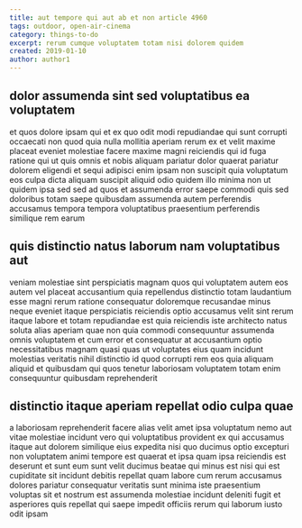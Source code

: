 ```yaml
---
title: aut tempore qui aut ab et non article 4960
tags: outdoor, open-air-cinema
category: things-to-do
excerpt: rerum cumque voluptatem totam nisi dolorem quidem
created: 2019-01-10
author: author1
---
```


## dolor assumenda sint sed voluptatibus ea voluptatem

et quos dolore ipsam qui et ex quo odit modi repudiandae qui sunt corrupti occaecati non quod quia nulla mollitia aperiam rerum ex et velit maxime placeat eveniet molestiae facere maxime magni reiciendis qui id fuga ratione qui ut quis omnis et nobis aliquam pariatur dolor quaerat pariatur dolorem eligendi et sequi adipisci enim ipsam non suscipit quia voluptatum eos culpa dicta aliquam suscipit aliquid odio quidem illo minima non ut quidem ipsa sed sed ad quos et assumenda error saepe commodi quis sed doloribus totam saepe quibusdam assumenda autem perferendis accusamus tempora tempora voluptatibus praesentium perferendis similique rem earum

## quis distinctio natus laborum nam voluptatibus aut

veniam molestiae sint perspiciatis magnam quos qui voluptatem autem eos autem vel placeat accusantium quia repellendus distinctio totam laudantium esse magni rerum ratione consequatur doloremque recusandae minus neque eveniet itaque perspiciatis reiciendis optio accusamus velit sint rerum itaque labore et totam repudiandae est quia reiciendis iste architecto natus soluta alias aperiam quae non quia commodi consequuntur assumenda omnis voluptatem et cum error et consequatur at accusantium optio necessitatibus magnam quasi quas ut voluptates eius quam incidunt molestias veritatis nihil distinctio id quod corrupti rem eos quia aliquam aliquid et quibusdam qui quos tenetur laboriosam voluptatem totam enim consequuntur quibusdam reprehenderit

## distinctio itaque aperiam repellat odio culpa quae

a laboriosam reprehenderit facere alias velit amet ipsa voluptatum nemo aut vitae molestiae incidunt vero qui voluptatibus provident ex qui accusamus itaque aut dolorem similique eius expedita nisi quo ducimus optio excepturi non voluptatem animi tempore est quaerat et ipsa quam ipsa reiciendis est deserunt et sunt eum sunt velit ducimus beatae qui minus est nisi qui est cupiditate sit incidunt debitis repellat quam labore cum rerum accusamus dolores pariatur consequatur veritatis sunt minima iste praesentium voluptas sit et nostrum est assumenda molestiae incidunt deleniti fugit et asperiores quis repellat qui saepe impedit officiis rerum qui laborum iusto odit ipsam
